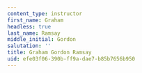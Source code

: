 ```yaml
---
content_type: instructor
first_name: Graham
headless: true
last_name: Ramsay
middle_initial: Gordon
salutation: ''
title: Graham Gordon Ramsay
uid: efe03f06-390b-ff9a-dae7-b85b7656b950
---
```

